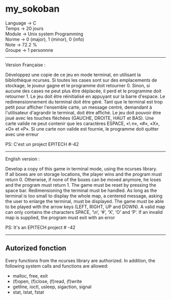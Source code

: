 # my_sokoban

Language -> C  
Temps -> 20 jours  
Module -> Unix system Programming  
Norme -> 0 (major), 1 (minor), 0 (info)  
Note -> 72.2 %  
Groupe -> 1 personnne  

------------------------------------------------------------------------------------------------------------------------------------------

Version Française :  

Développez une copie de ce jeu en mode terminal, en utilisant la bibliothèque ncurses.
Si toutes les cases sont sur des emplacements de stockage, le joueur gagne et le programme doit retourner 0.
Sinon, si aucune des cases ne peut plus être déplacée, il perd et le programme doit retourner 1.
Le jeu doit être réinitialisé en appuyant sur la barre d'espace.
Le redimensionnement du terminal doit être géré. Tant que le terminal est trop petit pour afficher l'ensemble
carte, un message centré, demandant à l'utilisateur d'agrandir le terminal, doit être affiché.
Le jeu doit pouvoir être joué avec les touches fléchées (GAUCHE, DROITE, HAUT et BAS).
Une carte valide ne peut contenir que les caractères ESPACE, «\ n», «#», «X», «O» et «P».
Si une carte non valide est fournie, le programme doit quitter avec une erreur

PS: C'est un project EPITECH #-42

------------------------------------------------------------------------------------------------------------------------------------------

English version :  

Develop a copy of this game in terminal mode, using the ncurses library.  
If all boxes are on storage locations, the player wins and the program must return 0.
Otherwise, if none of the boxes can be moved anymore, he loses and the program must return 1.
The game must be reset by pressing the space bar.
Redimensioning the terminal must be handled. As long as the terminal is too small to display the whole
map, a centered message, asking the user to enlarge the terminal, must be displayed.
The game must be able to be played with the arrow keys (LEFT, RIGHT, UP and DOWN).
A valid map can only contains the characters SPACE, ‘\n’, ‘#’, ‘X’, ‘O’ and ‘P’.
If an invalid map is supplied, the program must exit with an error


PS: It's an EPITECH project # -42

------------------------------------------------------------------------------------------------------------------------------------------

## Autorized fonction  

Every functions from the ncurses library are authorized.
In addition, the following system calls and functions are allowed:  

- malloc, free, exit
- (f)open, (f)close, (f)read, (f)write
- getline, ioctl, usleep, sigaction, signal
- stat, lstat, fstat
